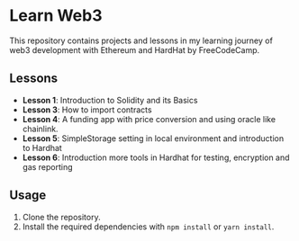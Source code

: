 # Learn Web3

This repository contains projects and lessons in my learning journey of web3 development with Ethereum and HardHat by FreeCodeCamp.

## Lessons

- **Lesson 1**: Introduction to Solidity and its Basics
- **Lesson 3**: How to import contracts
- **Lesson 4**: A funding app with price conversion and using oracle like chainlink.
- **Lesson 5**: SimpleStorage setting in local environment and introduction to Hardhat
- **Lesson 6**: Introduction more tools in Hardhat for testing, encryption and gas reporting

## Usage

1. Clone the repository.
2. Install the required dependencies with `npm install` or `yarn install`.
